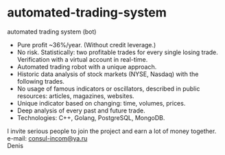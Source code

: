 # automated-trading-system
automated trading system (bot)

- Pure profit ~36%/year. (Without credit leverage.)
- No risk. Statistically: two profitable trades for every single losing trade. Verification with a virtual account in real-time.
- Automated trading robot with a unique approach.
- Historic data analysis of stock markets (NYSE, Nasdaq) with the following trades.
- No usage of famous indicators or oscillators, described in public resources: articles, magazines, websites.
- Unique indicator based on changing: time, volumes, prices.
- Deep analysis of every past and future trade.
- Technologies: C++, Golang, PostgreSQL, MongoDB.

I invite serious people to join the project and earn a lot of money together.<br>
e-mail: consul-incom@ya.ru<br>
Denis<br>
